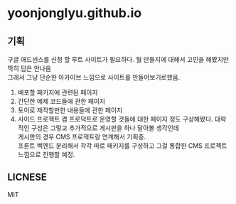 # yoonjonglyu.github.io

## 기획

구글 애드센스를 신청 할 루트 사이트가 필요하다. 뭘 만들지에 대해서 고민을 해봤지만 딱히 답은 안나옴  
그래서 그냥 단순한 아카이브 느낌으로 사이트를 만들어보기로했음.  
1. 배포할 패키지에 관련된 페이지
2. 간단한 예제 코드들에 관한 페이지
3. 토이로 제작할만한 내용들에 관한 페이지
4. 사이드 프로젝트 겸 프로덕트로 운영할 것들에 대한 페이지
정도 구상해봤다. 대략적인 구성은 그렇고 추가적으로 게시판을 하나 달아볼 생각인데  
게시판의 경우 CMS 프로젝트랑 연계해서 기획중.  
프론트 벡엔드 분리해서 각각 따로 패키지를 구성하고 그걸 통합한 CMS 프로젝트 느낌으로 진행할 예정.

## LICNESE
MIT